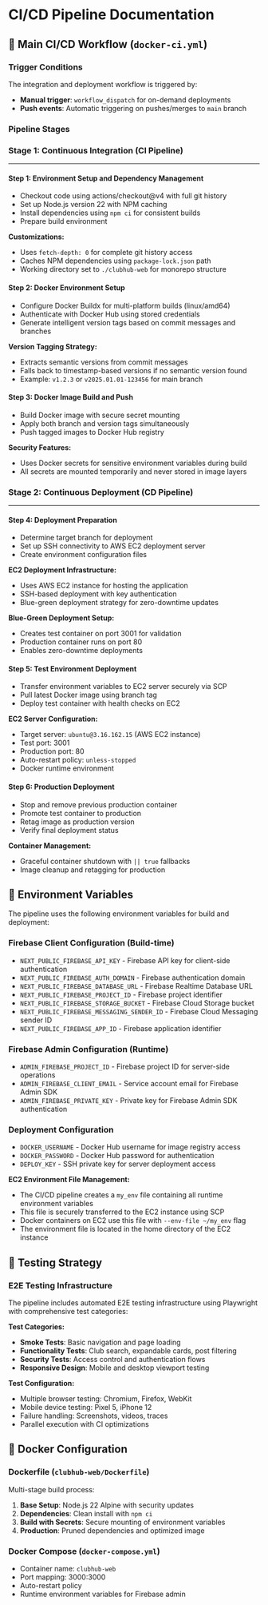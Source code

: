 # CI/CD Pipeline Documentation

## 🔄 Main CI/CD Workflow (`docker-ci.yml`)

### Trigger Conditions

The integration and deployment workflow is triggered by:
- **Manual trigger**: `workflow_dispatch` for on-demand deployments
- **Push events**: Automatic triggering on pushes/merges to `main` branch

### Pipeline Stages

### Stage 1: Continuous Integration (CI Pipeline)
---

#### Step 1: Environment Setup and Dependency Management
- Checkout code using actions/checkout@v4 with full git history
- Set up Node.js version 22 with NPM caching
- Install dependencies using `npm ci` for consistent builds
- Prepare build environment

**Customizations:**
- Uses `fetch-depth: 0` for complete git history access
- Caches NPM dependencies using `package-lock.json` path
- Working directory set to `./clubhub-web` for monorepo structure

#### Step 2: Docker Environment Setup
- Configure Docker Buildx for multi-platform builds (linux/amd64)
- Authenticate with Docker Hub using stored credentials
- Generate intelligent version tags based on commit messages and branches

**Version Tagging Strategy:**
- Extracts semantic versions from commit messages
- Falls back to timestamp-based versions if no semantic version found
- Example: `v1.2.3` or `v2025.01.01-123456` for main branch

#### Step 3: Docker Image Build and Push
- Build Docker image with secure secret mounting
- Apply both branch and version tags simultaneously
- Push tagged images to Docker Hub registry

**Security Features:**
- Uses Docker secrets for sensitive environment variables during build
- All secrets are mounted temporarily and never stored in image layers

### Stage 2: Continuous Deployment (CD Pipeline)
---

#### Step 4: Deployment Preparation
- Determine target branch for deployment
- Set up SSH connectivity to AWS EC2 deployment server
- Create environment configuration files

**EC2 Deployment Infrastructure:**
- Uses AWS EC2 instance for hosting the application
- SSH-based deployment with key authentication
- Blue-green deployment strategy for zero-downtime updates

**Blue-Green Deployment Setup:**
- Creates test container on port 3001 for validation
- Production container runs on port 80
- Enables zero-downtime deployments

#### Step 5: Test Environment Deployment
- Transfer environment variables to EC2 server securely via SCP
- Pull latest Docker image using branch tag
- Deploy test container with health checks on EC2

**EC2 Server Configuration:**
- Target server: `ubuntu@3.16.162.15` (AWS EC2 instance)
- Test port: 3001
- Production port: 80
- Auto-restart policy: `unless-stopped`
- Docker runtime environment

#### Step 6: Production Deployment
- Stop and remove previous production container
- Promote test container to production
- Retag image as production version
- Verify final deployment status

**Container Management:**
- Graceful container shutdown with `|| true` fallbacks
- Image cleanup and retagging for production

## 🔧 Environment Variables

The pipeline uses the following environment variables for build and deployment:

### Firebase Client Configuration (Build-time)
- `NEXT_PUBLIC_FIREBASE_API_KEY` - Firebase API key for client-side authentication
- `NEXT_PUBLIC_FIREBASE_AUTH_DOMAIN` - Firebase authentication domain
- `NEXT_PUBLIC_FIREBASE_DATABASE_URL` - Firebase Realtime Database URL
- `NEXT_PUBLIC_FIREBASE_PROJECT_ID` - Firebase project identifier
- `NEXT_PUBLIC_FIREBASE_STORAGE_BUCKET` - Firebase Cloud Storage bucket
- `NEXT_PUBLIC_FIREBASE_MESSAGING_SENDER_ID` - Firebase Cloud Messaging sender ID
- `NEXT_PUBLIC_FIREBASE_APP_ID` - Firebase application identifier

### Firebase Admin Configuration (Runtime)
- `ADMIN_FIREBASE_PROJECT_ID` - Firebase project ID for server-side operations
- `ADMIN_FIREBASE_CLIENT_EMAIL` - Service account email for Firebase Admin SDK
- `ADMIN_FIREBASE_PRIVATE_KEY` - Private key for Firebase Admin SDK authentication

### Deployment Configuration
- `DOCKER_USERNAME` - Docker Hub username for image registry access
- `DOCKER_PASSWORD` - Docker Hub password for authentication
- `DEPLOY_KEY` - SSH private key for server deployment access

**EC2 Environment File Management:**
- The CI/CD pipeline creates a `my_env` file containing all runtime environment variables
- This file is securely transferred to the EC2 instance using SCP
- Docker containers on EC2 use this file with `--env-file ~/my_env` flag
- The environment file is located in the home directory of the EC2 instance

## 🧪 Testing Strategy

### E2E Testing Infrastructure
The pipeline includes automated E2E testing infrastructure using Playwright with comprehensive test categories:

**Test Categories:**
- **Smoke Tests**: Basic navigation and page loading
- **Functionality Tests**: Club search, expandable cards, post filtering  
- **Security Tests**: Access control and authentication flows
- **Responsive Design**: Mobile and desktop viewport testing

**Test Configuration:**
- Multiple browser testing: Chromium, Firefox, WebKit
- Mobile device testing: Pixel 5, iPhone 12
- Failure handling: Screenshots, videos, traces
- Parallel execution with CI optimizations

## 🐳 Docker Configuration

### Dockerfile (`clubhub-web/Dockerfile`)
Multi-stage build process:
1. **Base Setup**: Node.js 22 Alpine with security updates
2. **Dependencies**: Clean install with `npm ci`
3. **Build with Secrets**: Secure mounting of environment variables
4. **Production**: Pruned dependencies and optimized image

### Docker Compose (`docker-compose.yml`)
- Container name: `clubhub-web`
- Port mapping: 3000:3000
- Auto-restart policy
- Runtime environment variables for Firebase admin
